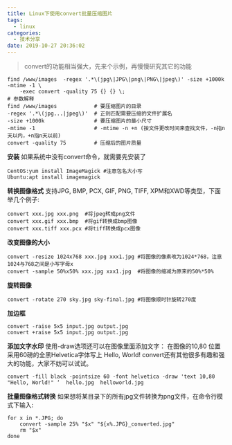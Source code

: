```yaml
---
title: Linux下使用convert批量压缩图片
tags:
  - linux
categories:
  - 技术分享
date: 2019-10-27 20:36:02
---
```

>convert的功能相当强大，先来个示例，再慢慢研究其它的功能
```
find /www/images  -regex '.*\(jpg\|JPG\|png\|PNG\|jpeg\)' -size +1000k -mtime -1 \
    -exec convert -quality 75 {} {} \; 
# 参数解释    
find /www/images            # 要压缩图片的目录
-regex '.*\(jpg...|jpeg\)'  # 正则匹配需要压缩的文件扩展名
-size +1000k                # 要压缩图片的最小尺寸
-mtime -1                   # -mtime -n +n (按文件更改时间来查找文件，-n指n天以内，+n指n天以前)
convert -quality 75         # 压缩后的图片质量
```
<!-- more -->

**安装**
如果系统中没有convert命令，就需要先安装了
```
CentOS:yum install ImageMagick #注意包名大小写
Ubuntu:apt install imagemagick
```

**转换图像格式**
支持JPG, BMP, PCX, GIF, PNG, TIFF, XPM和XWD等类型，下面举几个例子: 
```
convert xxx.jpg xxx.png  #将jpeg转成png文件 
convert xxx.gif xxx.bmp  #将gif转换成bmp图像 
convert xxx.tiff xxx.pcx #将tiff转换成pcx图像 
```

**改变图像的大小** 
```
convert -resize 1024x768 xxx.jpg xxx1.jpg #将图像的像素改为1024*768，注意1024与768之间是小写字母x 
convert -sample 50%x50% xxx.jpg xxx1.jpg  #将图像的缩减为原来的50%*50% 
```

**旋转图像**
```
convert -rotate 270 sky.jpg sky-final.jpg #将图像顺时针旋转270度 
```

**加边框**
```
convert -raise 5x5 input.jpg output.jpg
convert +raise 5x5 input.jpg output.jpg
```

**添加文字水印**
使用-draw选项还可以在图像里面添加文字：
在图像的10,80 位置采用60磅的全黑Helvetica字体写上 Hello, World! 
convert还有其他很多有趣和强大的功能，大家不妨可以试试。  
```
convert -fill black -pointsize 60 -font helvetica -draw 'text 10,80 "Hello, World!" ‘  hello.jpg  helloworld.jpg 
```
**批量图像格式转换** 
如果想将某目录下的所有jpg文件转换为png文件，在命令行模式下输入: 
```
for x in *.JPG; do
    convert -sample 25% "$x" "${x%.JPG}_converted.jpg"
    rm "$x"
done
```